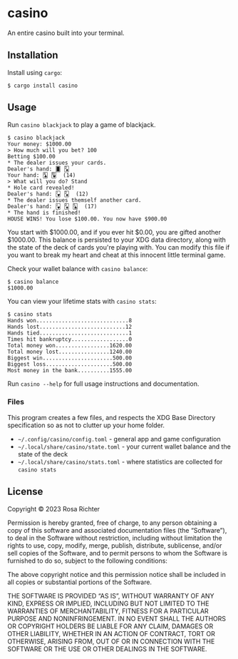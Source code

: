 # casino

An entire casino built into your terminal.

## Installation

Install using `cargo`:

```console
$ cargo install casino
```

## Usage

Run `casino blackjack` to play a game of blackjack.

```console
$ casino blackjack
Your money: $1000.00
> How much will you bet? 100
Betting $100.00
* The dealer issues your cards.
Dealer's hand: 🂠 🃂
Your hand: 🃔 🂺  (14)
> What will you do? Stand
* Hole card revealed!
Dealer's hand: 🂻 🃂  (12)
* The dealer issues themself another card.
Dealer's hand: 🂻 🃂 🃕  (17)
* The hand is finished!
HOUSE WINS! You lose $100.00. You now have $900.00
```

You start with $1000.00, and if you ever hit $0.00, you are gifted another $1000.00.
This balance is persisted to your XDG data directory, along with the state of the deck of cards you're playing with.
You can modify this file if you want to break my heart and cheat at this innocent little terminal game.

Check your wallet balance with `casino balance`:

```console
$ casino balance
$1000.00
```

You can view your lifetime stats with `casino stats`:

```console
$ casino stats
Hands won.............................8
Hands lost...........................12
Hands tied............................1
Times hit bankruptcy..................0
Total money won.................1620.00
Total money lost................1240.00
Biggest win......................500.00
Biggest loss.....................500.00
Most money in the bank..........1555.00
```

Run `casino --help` for full usage instructions and documentation.

### Files

This program creates a few files, and respects the XDG Base Directory specification so as not to clutter up your home folder.

- `~/.config/casino/config.toml` - general app and game configuration
- `~/.local/share/casino/state.toml` - your current wallet balance and the state of the deck
- `~/.local/share/casino/stats.toml` - where statistics are collected for `casino stats`

## License

Copyright © 2023 Rosa Richter

Permission is hereby granted, free of charge, to any person obtaining a copy of this software and associated documentation files (the “Software”), to deal in the Software without restriction, including without limitation the rights to use, copy, modify, merge, publish, distribute, sublicense, and/or sell copies of the Software, and to permit persons to whom the Software is furnished to do so, subject to the following conditions:

The above copyright notice and this permission notice shall be included in all copies or substantial portions of the Software.

THE SOFTWARE IS PROVIDED “AS IS”, WITHOUT WARRANTY OF ANY KIND, EXPRESS OR IMPLIED, INCLUDING BUT NOT LIMITED TO THE WARRANTIES OF MERCHANTABILITY, FITNESS FOR A PARTICULAR PURPOSE AND NONINFRINGEMENT. IN NO EVENT SHALL THE AUTHORS OR COPYRIGHT HOLDERS BE LIABLE FOR ANY CLAIM, DAMAGES OR OTHER LIABILITY, WHETHER IN AN ACTION OF CONTRACT, TORT OR OTHERWISE, ARISING FROM, OUT OF OR IN CONNECTION WITH THE SOFTWARE OR THE USE OR OTHER DEALINGS IN THE SOFTWARE.
